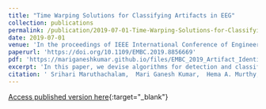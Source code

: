 ```yaml
---
title: "Time Warping Solutions for Classifying Artifacts in EEG"
collection: publications
permalink: /publication/2019-07-01-Time-Warping-Solutions-for-Classifying-Artifacts-in-EEG
date: 2019-07-01
venue: 'In the proceedings of IEEE International Conference of Engineering in Medicine and Biology Society (EMBS)'
paperurl: 'https://doi.org/10.1109/EMBC.2019.8856669'
pdf: 'https://mariganeshkumar.github.io/files/EMBC_2019_Artifact_Identification_Paper.pdf'
excerpt: 'In this paper, we devise algorithms for detection and classification of artifacts. Classification of artifacts into head nod, jaw movement and eye-blink is performed using two different varieties of time warping; namely, linear time warping, and dynamic time warping. The average accuracy of 85% and 90% is obtained using the former, and the later, respectively.'
citation: ' Srihari Maruthachalam,  Mari Ganesh Kumar,  Hema A. Murthy, &quot;Time Warping Solutions for Classifying Artifacts in EEG.&quot; In the proceedings of IEEE International Conference of Engineering in Medicine and Biology Society (EMBS), 2019.'
---
```

[Access published version here](https://doi.org/10.1109/EMBC.2019.8856669){:target="_blank"}
<div> 
<div id="adobe-dc-view" style="width: 100%;"></div> 
<script src="https://documentcloud.adobe.com/view-sdk/main.js"></script> 
<script type="text/javascript"> 
document.addEventListener("adobe_dc_view_sdk.ready", function(){ 
var adobeDCView = new AdobeDC.View({clientId: "4b6fe32f49a3484eb53941e96799646b", divId: "adobe-dc-view"});
adobeDCView.previewFile({
content:{location: {url: "https://mariganeshkumar.github.io/files/EMBC_2019_Artifact_Identification_Paper.pdf"}},
metaData:{fileName: "EMBC_2019_Artifact_Identification_Paper.pdf"}
}, {embedMode: "IN_LINE"});
});
</script>
</div>
